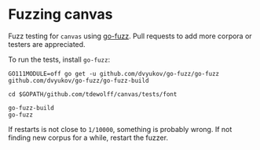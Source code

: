 # Fuzzing canvas

Fuzz testing for `canvas` using [go-fuzz](https://github.com/dvyukov/go-fuzz). Pull requests to add more corpora or testers are appreciated.

To run the tests, install `go-fuzz`:

```
GO111MODULE=off go get -u github.com/dvyukov/go-fuzz/go-fuzz github.com/dvyukov/go-fuzz/go-fuzz-build

cd $GOPATH/github.com/tdewolff/canvas/tests/font

go-fuzz-build
go-fuzz
```

If restarts is not close to `1/10000`, something is probably wrong. If not finding new corpus for a while, restart the fuzzer.
